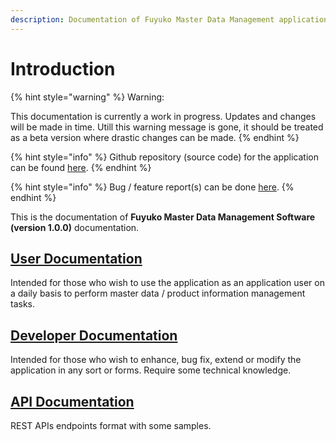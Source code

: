 ```yaml
---
description: Documentation of Fuyuko Master Data Management application.
---
```


# Introduction

{% hint style="warning" %}
Warning:

This documentation is currently a work in progress. Updates and changes will be made in time. Utill this warning message is gone, it should be treated as a beta version where drastic changes can be made.
{% endhint %}

{% hint style="info" %}
Github repository \(source code\) for the application can be found [here](https://github.com/tmjeee/fuyuko). 
{% endhint %}

{% hint style="info" %}
Bug / feature report\(s\) can be done [here](https://github.com/tmjeee/fuyuko/issues).
{% endhint %}

This is the documentation of **Fuyuko Master Data Management Software \(version 1.0.0\)** documentation. 

## [User Documentation](user-guide/untitled/)

Intended for those who wish to use the application as an application user on a daily basis to perform master data / product information management tasks.

## [Developer Documentation](developer-guide/untitled/)

Intended for those who wish to enhance, bug fix, extend or modify the application in any sort or forms. Require some technical knowledge.

## [API Documentation](apis/index/)

REST APIs endpoints format with some samples.


